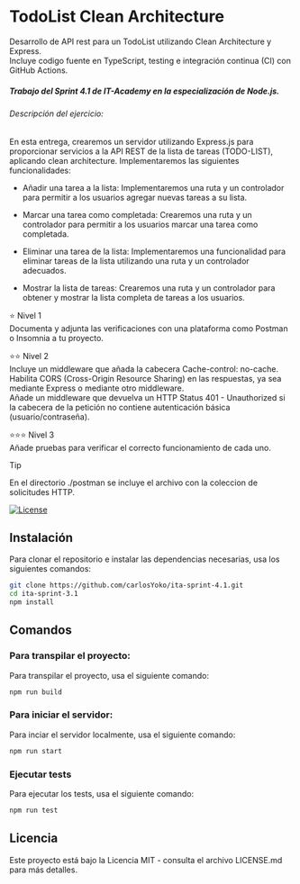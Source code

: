 # TodoList Clean Architecture

Desarrollo de API rest para un TodoList utilizando Clean Architecture y Express.  
Incluye codigo fuente en TypeScript, testing e integración continua (CI) con GitHub Actions.

##### Trabajo del Sprint 4.1 de IT-Academy en la especialización de Node.js.

###### Descripción del ejercicio:

En esta entrega, crearemos un servidor utilizando Express.js para proporcionar servicios a la API REST de la lista de tareas (TODO-LIST), aplicando clean architecture. Implementaremos las siguientes funcionalidades:

- Añadir una tarea a la lista: Implementaremos una ruta y un controlador para permitir a los usuarios agregar nuevas tareas a su lista.

- Marcar una tarea como completada: Crearemos una ruta y un controlador para permitir a los usuarios marcar una tarea como completada.

- Eliminar una tarea de la lista: Implementaremos una funcionalidad para eliminar tareas de la lista utilizando una ruta y un controlador adecuados.

- Mostrar la lista de tareas: Crearemos una ruta y un controlador para obtener y mostrar la lista completa de tareas a los usuarios.

⭐ Nivel 1  
Documenta y adjunta las verificaciones con una plataforma como Postman o Insomnia a tu proyecto.

⭐⭐ Nivel 2  
Incluye un middleware que añada la cabecera Cache-control: no-cache. Habilita CORS (Cross-Origin Resource Sharing) en las respuestas, ya sea mediante Express o mediante otro middleware.  
Añade un middleware que devuelva un HTTP Status 401 - Unauthorized si la cabecera de la petición no contiene autenticación básica (usuario/contraseña).

⭐⭐⭐ Nivel 3  
Añade pruebas para verificar el correcto funcionamiento de cada uno.

> [!TIP]
> En el directorio ./postman se incluye el archivo con la coleccion de solicitudes HTTP.

[![License](https://img.shields.io/badge/license-MIT-blue.svg)](LICENSE.md)

## Instalación

Para clonar el repositorio e instalar las dependencias necesarias, usa los siguientes comandos:

```bash
git clone https://github.com/carlosYoko/ita-sprint-4.1.git
cd ita-sprint-3.1
npm install
```

## Comandos

### Para transpilar el proyecto:

Para transpilar el proyecto, usa el siguiente comando:

```bash
npm run build
```

### Para iniciar el servidor:

Para inciar el servidor localmente, usa el siguiente comando:

```bash
npm run start
```

### Ejecutar tests

Para ejecutar los tests, usa el siguiente comando:

```bash
npm run test
```

## Licencia

Este proyecto está bajo la Licencia MIT - consulta el archivo LICENSE.md para más detalles.
